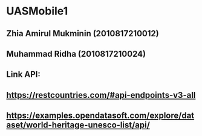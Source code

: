# UASMobile1
## Zhia Amirul Mukminin (2010817210012)
## Muhammad Ridha (2010817210024)

## Link API:
## https://restcountries.com/#api-endpoints-v3-all
## https://examples.opendatasoft.com/explore/dataset/world-heritage-unesco-list/api/